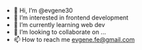 - 👋 Hi, I’m @evgene30
- 👀 I’m interested in frontend development
- 🌱 I’m currently learning web dev
- 💞️ I’m looking to collaborate on ...
- 📫 How to reach me evgene.fe@gmail.com
